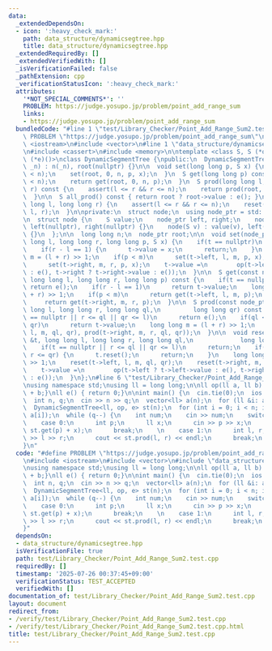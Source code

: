 ```yaml
---
data:
  _extendedDependsOn:
  - icon: ':heavy_check_mark:'
    path: data_structure/dynamicsegtree.hpp
    title: data_structure/dynamicsegtree.hpp
  _extendedRequiredBy: []
  _extendedVerifiedWith: []
  _isVerificationFailed: false
  _pathExtension: cpp
  _verificationStatusIcon: ':heavy_check_mark:'
  attributes:
    '*NOT_SPECIAL_COMMENTS*': ''
    PROBLEM: https://judge.yosupo.jp/problem/point_add_range_sum
    links:
    - https://judge.yosupo.jp/problem/point_add_range_sum
  bundledCode: "#line 1 \"test/Library_Checker/Point_Add_Range_Sum2.test.cpp\"\n#define\
    \ PROBLEM \"https://judge.yosupo.jp/problem/point_add_range_sum\"\n\n#include\
    \ <iostream>\n#include <vector>\n#line 1 \"data_structure/dynamicsegtree.hpp\"\
    \n#include <cassert>\n#include <memory>\n\ntemplate <class S, S (*op)(S, S), S\
    \ (*e)()>\nclass DynamicSegmentTree {\npublic:\n  DynamicSegmentTree(long long\
    \ _n) : n(_n), root(nullptr) {}\n\n  void set(long long p, S x) {\n    assert(p\
    \ < n);\n    set(root, 0, n, p, x);\n  }\n  S get(long long p) const {\n    assert(p\
    \ < n);\n    return get(root, 0, n, p);\n  }\n  S prod(long long l, long long\
    \ r) const {\n    assert(l <= r && r <= n);\n    return prod(root, 0, n, l, r);\n\
    \  }\n\n  S all_prod() const { return root ? root->value : e(); }\n\n  void reset(long\
    \ long l, long long r) {\n    assert(l <= r && r <= n);\n    reset(root, 0, n,\
    \ l, r);\n  }\n\nprivate:\n  struct node;\n  using node_ptr = std::unique_ptr<node>;\n\
    \n  struct node {\n    S value;\n    node_ptr left, right;\n    node() : value(e()),\
    \ left(nullptr), right(nullptr) {}\n    node(S v) : value(v), left(nullptr), right(nullptr)\
    \ {}\n  };\n\n  long long n;\n  node_ptr root;\n\n  void set(node_ptr &t, long\
    \ long l, long long r, long long p, S x) {\n    if(t == nullptr)\n      t = std::make_unique<node>();\n\
    \    if(r - l == 1) {\n      t->value = x;\n      return;\n    }\n    long long\
    \ m = (l + r) >> 1;\n    if(p < m)\n      set(t->left, l, m, p, x);\n    else\n\
    \      set(t->right, m, r, p, x);\n    t->value =\n        op(t->left ? t->left->value\
    \ : e(), t->right ? t->right->value : e());\n  }\n\n  S get(const node_ptr &t,\
    \ long long l, long long r, long long p) const {\n    if(t == nullptr)\n     \
    \ return e();\n    if(r - l == 1)\n      return t->value;\n    long long m = (l\
    \ + r) >> 1;\n    if(p < m)\n      return get(t->left, l, m, p);\n    else\n \
    \     return get(t->right, m, r, p);\n  }\n\n  S prod(const node_ptr &t, long\
    \ long l, long long r, long long ql,\n         long long qr) const {\n    if(t\
    \ == nullptr || r <= ql || qr <= l)\n      return e();\n    if(ql <= l && r <=\
    \ qr)\n      return t->value;\n    long long m = (l + r) >> 1;\n    return op(prod(t->left,\
    \ l, m, ql, qr), prod(t->right, m, r, ql, qr));\n  }\n\n  void reset(node_ptr\
    \ &t, long long l, long long r, long long ql,\n             long long qr) {\n\
    \    if(t == nullptr || r <= ql || qr <= l)\n      return;\n    if(ql <= l &&\
    \ r <= qr) {\n      t.reset();\n      return;\n    }\n    long long m = (l + r)\
    \ >> 1;\n    reset(t->left, l, m, ql, qr);\n    reset(t->right, m, r, ql, qr);\n\
    \    t->value =\n        op(t->left ? t->left->value : e(), t->right ? t->right->value\
    \ : e());\n  }\n};\n#line 6 \"test/Library_Checker/Point_Add_Range_Sum2.test.cpp\"\
    \nusing namespace std;\nusing ll = long long;\n\nll op(ll a, ll b) { return a\
    \ + b;}\nll e() { return 0;}\n\nint main() {\n  cin.tie(0);\n  ios::sync_with_stdio(0);\n\
    \  int n, q;\n  cin >> n >> q;\n  vector<ll> a(n);\n  for (ll &i: a) cin >> i;\n\
    \  DynamicSegmentTree<ll, op, e> st(n);\n  for (int i = 0; i < n; i++) st.set(i,\
    \ a[i]);\n  while (q--) {\n    int num;\n    cin >> num;\n    switch (num) {\n\
    \    case 0:\n      int p;\n      ll x;\n      cin >> p >> x;\n      st.set(p,\
    \ st.get(p) + x);\n      break;\n    \n    case 1:\n      int l, r;\n      cin\
    \ >> l >> r;\n      cout << st.prod(l, r) << endl;\n      break;\n    }\n  }\n\
    }\n"
  code: "#define PROBLEM \"https://judge.yosupo.jp/problem/point_add_range_sum\"\n\
    \n#include <iostream>\n#include <vector>\n#include \"data_structure/dynamicsegtree.hpp\"\
    \nusing namespace std;\nusing ll = long long;\n\nll op(ll a, ll b) { return a\
    \ + b;}\nll e() { return 0;}\n\nint main() {\n  cin.tie(0);\n  ios::sync_with_stdio(0);\n\
    \  int n, q;\n  cin >> n >> q;\n  vector<ll> a(n);\n  for (ll &i: a) cin >> i;\n\
    \  DynamicSegmentTree<ll, op, e> st(n);\n  for (int i = 0; i < n; i++) st.set(i,\
    \ a[i]);\n  while (q--) {\n    int num;\n    cin >> num;\n    switch (num) {\n\
    \    case 0:\n      int p;\n      ll x;\n      cin >> p >> x;\n      st.set(p,\
    \ st.get(p) + x);\n      break;\n    \n    case 1:\n      int l, r;\n      cin\
    \ >> l >> r;\n      cout << st.prod(l, r) << endl;\n      break;\n    }\n  }\n\
    }"
  dependsOn:
  - data_structure/dynamicsegtree.hpp
  isVerificationFile: true
  path: test/Library_Checker/Point_Add_Range_Sum2.test.cpp
  requiredBy: []
  timestamp: '2025-07-26 00:37:45+09:00'
  verificationStatus: TEST_ACCEPTED
  verifiedWith: []
documentation_of: test/Library_Checker/Point_Add_Range_Sum2.test.cpp
layout: document
redirect_from:
- /verify/test/Library_Checker/Point_Add_Range_Sum2.test.cpp
- /verify/test/Library_Checker/Point_Add_Range_Sum2.test.cpp.html
title: test/Library_Checker/Point_Add_Range_Sum2.test.cpp
---
```

